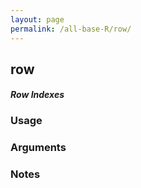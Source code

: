 ```yaml
---
layout: page
permalink: /all-base-R/row/
---
```


## __row__

#### _Row Indexes_

### Usage

### Arguments

### Notes
